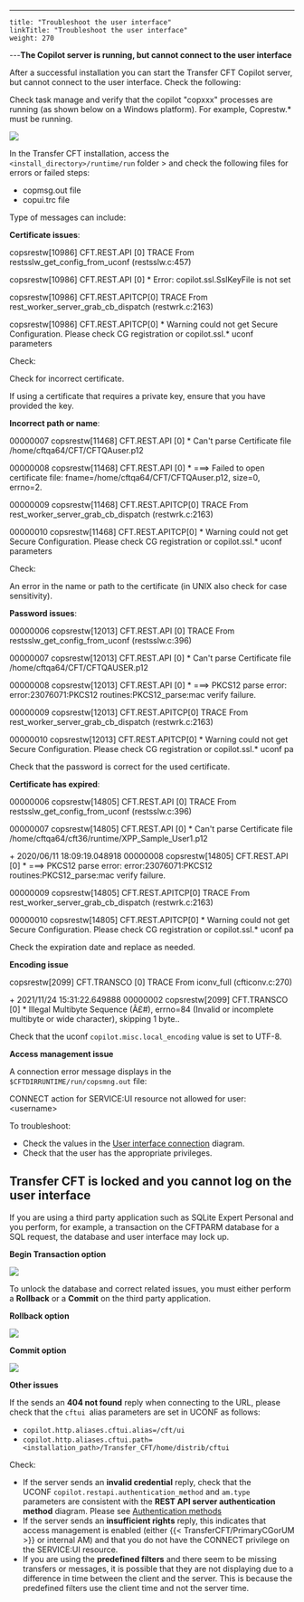 ---
    title: "Troubleshoot the user interface"
    linkTitle: "Troubleshoot the user interface"
    weight: 270
---****The Copilot server is running, but cannot connect to the user interface****

After a successful installation you can start the Transfer CFT Copilot server, but cannot connect to the user interface. Check the following:

Check task manage and verify that the copilot "copxxx" processes are running (as shown below on a Windows platform). For example, Coprestw.\* must be running.

****![](/Images/TransferCFT/copui_process.png)****

In the Transfer CFT installation, access the `<install_directory>/runtime/run` folder &gt; and check the following files for errors or failed steps:

- copmsg.out file
- copui.trc file

Type of messages can include:

**Certificate issues**:

copsrestw[10986] CFT.REST.API [0] TRACE From restsslw_get_config_from_uconf (restsslw.c:457)

copsrestw[10986] CFT.REST.API [0] \* Error: copilot.ssl.SslKeyFile is not set

copsrestw[10986] CFT.REST.APITCP[0] TRACE From rest_worker_server_grab_cb_dispatch (restwrk.c:2163)

copsrestw[10986] CFT.REST.APITCP[0] \* Warning could not get Secure Configuration. Please check CG registration or copilot.ssl.\* uconf parameters

Check:

Check for incorrect certificate.

If using a certificate that requires a private key, ensure that you have provided the key.

**Incorrect path or name**:

00000007 copsrestw[11468] CFT.REST.API [0] \* Can't parse Certificate file /home/cftqa64/CFT/CFTQAuser.p12

00000008 copsrestw[11468] CFT.REST.API [0] \* ===> Failed to open certificate file: fname=/home/cftqa64/CFT/CFTQAuser.p12, size=0, errno=2.

00000009 copsrestw[11468] CFT.REST.APITCP[0] TRACE From rest_worker_server_grab_cb_dispatch (restwrk.c:2163)

00000010 copsrestw[11468] CFT.REST.APITCP[0] \* Warning could not get Secure Configuration. Please check CG registration or copilot.ssl.\* uconf parameters

Check:

An error in the name or path to the certificate (in UNIX also check for case sensitivity).

**Password issues**:

00000006 copsrestw[12013] CFT.REST.API [0] TRACE From restsslw_get_config_from_uconf (restsslw.c:396)

00000007 copsrestw[12013] CFT.REST.API [0] \* Can't parse Certificate file /home/cftqa64/CFT/CFTQAUSER.p12

00000008 copsrestw[12013] CFT.REST.API [0] \* ===> PKCS12 parse error: error:23076071:PKCS12 routines:PKCS12_parse:mac verify failure.

00000009 copsrestw[12013] CFT.REST.APITCP[0] TRACE From rest_worker_server_grab_cb_dispatch (restwrk.c:2163)

00000010 copsrestw[12013] CFT.REST.APITCP[0] \* Warning could not get Secure Configuration. Please check CG registration or copilot.ssl.\* uconf pa

Check that the password is correct for the used certificate.

**Certificate has expired**:

00000006 copsrestw[14805] CFT.REST.API [0] TRACE From restsslw_get_config_from_uconf (restsslw.c:396)

00000007 copsrestw[14805] CFT.REST.API [0] \* Can't parse Certificate file /home/cftqa64/cft36/runtime/XPP_Sample_User1.p12

\+ 2020/06/11 18:09:19.048918 00000008 copsrestw[14805] CFT.REST.API [0] \* ===> PKCS12 parse error: error:23076071:PKCS12 routines:PKCS12_parse:mac verify failure.

00000009 copsrestw[14805] CFT.REST.APITCP[0] TRACE From rest_worker_server_grab_cb_dispatch (restwrk.c:2163)

00000010 copsrestw[14805] CFT.REST.APITCP[0] \* Warning could not get Secure Configuration. Please check CG registration or copilot.ssl.\* uconf pa

Check the expiration date and replace as needed.

**Encoding issue**

copsrestw[2099] CFT.TRANSCO [0] TRACE From iconv_full (cfticonv.c:270)

\+ 2021/11/24 15:31:22.649888 00000002 copsrestw[2099] CFT.TRANSCO [0] \* Illegal Multibyte Sequence (Â£#), errno=84 (Invalid or incomplete multibyte or wide character), skipping 1 byte..

Check that the uconf `copilot.misc.local_encoding` value is set to UTF-8.

****Access management issue****

A connection error message displays in the `$CFTDIRRUNTIME/run/copsmng.out` file:

CONNECT action for SERVICE:UI resource not allowed for user: &lt;username>

To troubleshoot:

- Check the values in the [User interface connection](../../../c_intro_userinterfaces/web_copilot_ui#Configur2) diagram.
- Check that the user has the appropriate privileges.

## Transfer CFT is locked and you cannot log on the user interface

If you are using a third party application such as SQLite Expert Personal and you perform, for example, a transaction on the CFTPARM database for a SQL request, the database and user interface may lock up.

****Begin Transaction option****

****![](/Images/TransferCFT/sql1.png)****

To unlock the database and correct related issues, you must either perform a **Rollback** or a **Commit** on the third party application.

****Rollback option****

****![](/Images/TransferCFT/sql2.png)****

****Commit option****

****![](/Images/TransferCFT/commit_sqlite.png)****

****Other issues****

If the sends an **404 not found** reply when connecting to the URL, please check that the `cftui `alias parameters are set in UCONF as follows:

- `copilot.http.aliases.cftui.alias=/cft/ui`
- `copilot.http.aliases.cftui.path=<installation_path>/Transfer_CFT/home/distrib/cftui`

Check:

- If the server sends an **invalid credential** reply, check that the UCONF `copilot.restapi.authentication_method` and `am.type` parameters are consistent with the **REST API server authentication method** diagram. Please see [Authentication methods](../../../c_intro_userinterfaces/web_copilot_ui#Authentication_methods)
- If the server sends an **insufficient rights** reply, this indicates that access management is enabled (either {{< TransferCFT/PrimaryCGorUM >}} or internal AM) and that you do not have the CONNECT privilege on the SERVICE:UI resource.
- If you are using the **predefined filters** and there seem to be missing transfers or messages, it is possible that they are not displaying due to a difference in time between the client and the server. This is because the predefined filters use the client time and not the server time.

 
